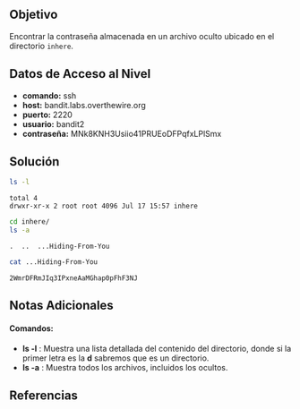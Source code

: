 ## Objetivo
Encontrar la contraseña almacenada en un archivo oculto ubicado en el directorio `inhere`.

## Datos de Acceso al Nivel
- **comando:** ssh
- **host:** bandit.labs.overthewire.org
- **puerto:** 2220
- **usuario:** bandit2
- **contraseña:** MNk8KNH3Usiio41PRUEoDFPqfxLPlSmx
## Solución
```bash
ls -l
```
```text
total 4
drwxr-xr-x 2 root root 4096 Jul 17 15:57 inhere
```
```bash
cd inhere/
ls -a
```
```text
.  ..  ...Hiding-From-You
```
```bash
cat ...Hiding-From-You
```
```text
2WmrDFRmJIq3IPxneAaMGhap0pFhF3NJ
```
## Notas Adicionales
#### Comandos:
* **ls -l** :  Muestra una lista detallada del contenido del directorio, donde si la primer letra es la **d** sabremos que es un directorio.
* **ls -a** : Muestra todos los archivos, incluidos los ocultos.

## Referencias